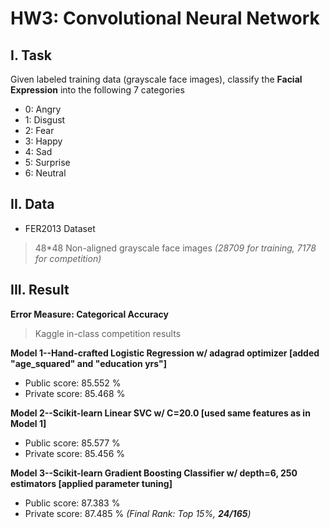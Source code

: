 # HW3: Convolutional Neural Network
## I. Task
 Given labeled training data (grayscale face images), classify the **Facial Expression** into the following 7 categories
 * 0: Angry   
 * 1: Disgust   
 * 2: Fear  
 * 3: Happy    
 * 4: Sad    
 * 5: Surprise    
 * 6: Neutral    
## II. Data
 * FER2013 Dataset
 > 48\*48 Non-aligned grayscale face images _(28709 for training, 7178 for competition)_
 
## III. Result
**Error Measure: Categorical Accuracy**  
> Kaggle in-class competition results   
>  
**Model 1--Hand-crafted Logistic Regression w/ adagrad optimizer \[added "age_squared" and "education yrs"\]**
 * Public score: 85.552 % 
 * Private score: 85.468 %
    
**Model 2--Scikit-learn Linear SVC w/ C=20.0 \[used same features as in Model 1\]**
 * Public score: 85.577 % 
 * Private score: 85.456 %
   
**Model 3--Scikit-learn Gradient Boosting Classifier w/ depth=6, 250 estimators \[applied parameter tuning\]**
 * Public score: 87.383 % 
 * Private score: 87.485 % _(Final Rank: Top 15%, **24/165**)_
